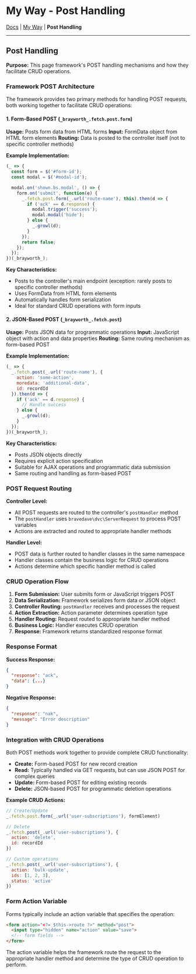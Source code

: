# My Way - Post Handling

[Docs](.) | [My Way](myway) | **Post Handling**

---

## Post Handling

**Purpose:** This page framework's POST handling mechanisms and how they facilitate CRUD operations.

### Framework POST Architecture

The framework provides two primary methods for handling POST requests, both working together to facilitate CRUD operations:

#### 1. Form-Based POST \(`_brayworth_.fetch.post.form`)

**Usage:** Posts form data from HTML forms
**Input:** FormData object from HTML form elements
**Routing:** Data is posted to the controller itself (not to specific controller methods)

**Example Implementation:**

```javascript
(_ => {
  const form = $('#form-id');
  const modal = $('#modal-id');

  modal.on('shown.bs.modal', () => {
    form.on('submit', function(e) {
      _.fetch.post.form(_.url('route-name'), this).then(d => {
        if ('ack' == d.response) {
          modal.trigger('success');
          modal.modal('hide');
        } else {
          _.growl(d);
        }
      });
      return false;
    });
  });
})(_brayworth_);
```

**Key Characteristics:**

* Posts to the controller's main endpoint (exception: rarely posts to specific controller methods)
* Uses FormData from HTML form elements
* Automatically handles form serialization
* Ideal for standard CRUD operations with form inputs

#### 2. JSON-Based POST (`_brayworth_.fetch.post`)

**Usage:** Posts JSON data for programmatic operations
**Input:** JavaScript object with action and data properties
**Routing:** Same routing mechanism as form-based POST

**Example Implementation:**

```javascript
(_ => {
  _.fetch.post(_.url('route-name'), {
    action: 'some-action',
    moredata: 'additional-data',
    id: recordId
  }).then(d => {
    if ('ack' == d.response) {
      // Handle success
    } else {
      _.growl(d);
    }
  });
})(_brayworth_);
```

**Key Characteristics:**

* Posts JSON objects directly
* Requires explicit action specification
* Suitable for AJAX operations and programmatic data submission
* Same routing and handling as form-based POST

### POST Request Routing

**Controller Level:**

* All POST requests are routed to the controller's `postHandler` method
* The `postHandler` uses `bravedave\dvc\ServerRequest` to process POST variables
* Actions are extracted and routed to appropriate handler methods

**Handler Level:**

* POST data is further routed to handler classes in the same namespace
* Handler classes contain the business logic for CRUD operations
* Actions determine which specific handler method is called

### CRUD Operation Flow

1. **Form Submission:** User submits form or JavaScript triggers POST
2. **Data Serialization:** Framework serializes form data or JSON object
3. **Controller Routing:** `postHandler` receives and processes the request
4. **Action Extraction:** Action parameter determines operation type
5. **Handler Routing:** Request routed to appropriate handler method
6. **Business Logic:** Handler executes CRUD operation
7. **Response:** Framework returns standardized response format

### Response Format

**Success Response:**

```json
{
  "response": "ack",
  "data": {...}
}
```

**Negative Response:**

```json
{
  "response": "nak",
  "message": "Error description"
}
```

### Integration with CRUD Operations

Both POST methods work together to provide complete CRUD functionality:

* **Create:** Form-based POST for new record creation
* **Read:** Typically handled via GET requests, but can use JSON POST for complex queries
* **Update:** Form-based POST for editing existing records
* **Delete:** JSON-based POST for programmatic deletion operations

**Example CRUD Actions:**

```javascript
// Create/Update
_.fetch.post.form(_.url('user-subscriptions'), formElement)

// Delete
_.fetch.post(_.url('user-subscriptions'), {
  action: 'delete',
  id: recordId
})

// Custom operations
_.fetch.post(_.url('user-subscriptions'), {
  action: 'bulk-update',
  ids: [1, 2, 3],
  status: 'active'
})
```

### Form Action Variable

Forms typically include an action variable that specifies the operation:

```html
<form action="<?= $this->route ?>" method="post">
  <input type="hidden" name="action" value="save">
  <!-- form fields -->
</form>
```

The action variable helps the framework route the request to the appropriate handler method and determine the type of CRUD operation to perform.
